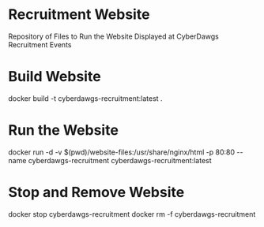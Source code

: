 # Recruitment Website
Repository of Files to Run the Website Displayed at CyberDawgs Recruitment Events

# Build Website
docker build -t cyberdawgs-recruitment:latest .

# Run the Website
docker run -d -v $(pwd)/website-files:/usr/share/nginx/html -p 80:80 --name cyberdawgs-recruitment cyberdawgs-recruitment:latest

# Stop and Remove Website
docker stop cyberdawgs-recruitment
docker rm -f cyberdawgs-recruitment